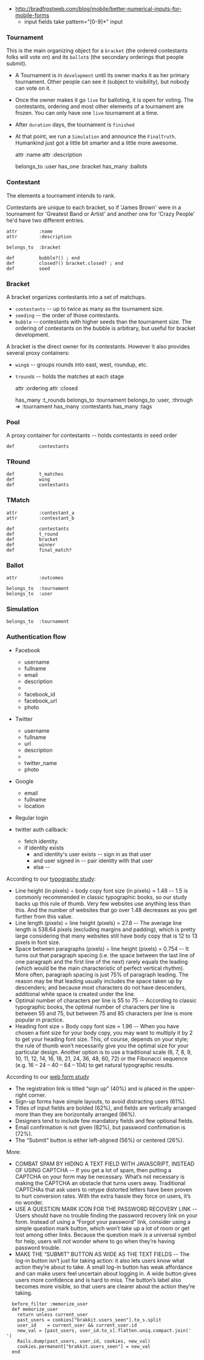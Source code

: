 
* http://bradfrostweb.com/blog/mobile/better-numerical-inputs-for-mobile-forms
  - input fields take pattern="[0-9]*" input

### Tournament

This is the main organizing object for a `bracket` (the ordered contestants folks will vote on) and its `ballot`s (the secondary orderings that people submit).

* A Tournament is in `development` until its owner marks it as her primary tournament. Other people can see it (subject to visibility), but nobody can vote on it.
* Once the owner makes it go `live` for balloting, it is open for voting. The contestants, ordering and most other elements of a tournament are frozen. You can only have one `live` tournament at a time.
* After `duration` days, the tournament is `finished`
* At that point, we run a `Simulation` and announce the `FinalTruth`. Humankind just got a little bit smarter and a little more awesome.

    attr        :name
    attr        :description
    
    belongs_to  :user
    has_one     :bracket
    has_many    :ballots
    
### Contestant

The elements a tournament intends to rank. 

Contestants are unique to each bracket, so if 'James Brown' were in a tournament for 'Greatest Band or Artist' and another one for 'Crazy People' he'd have two different entries.

    attr        :name
    attr        :description
    
    belongs_to  :bracket
    
    def         bubble?() ; end
    def         closed?() bracket.closed? ; end
    def         seed

### Bracket

A bracket organizes contestants into a set of matchups.

* `contestants` -- up to twice as many as the tournament size.
* `seeding`     -- the order of those contestants. 
* `bubble`      -- contestants with higher seeds than the tournament size. The ordering of contestants on the bubble is arbitrary, but useful for bracket development.

A bracket is the direct owner for its contestants. However it also provides several proxy containers:

* `wing`s       -- groups rounds into east, west, roundup, etc.
* `tround`s     -- holds the matches at each stage

    attr        :ordering
    attr        :closed

    has_many    :t_rounds
    belongs_to  :tournament
    belongs_to  :user, :through => :tournament
    has_many    :contestants
    has_many    :tags

### Pool

A proxy container for contestants -- holds contestants in seed order 

    def         contestants

### TRound

    def         t_matches
    def         wing
    def         contestants
    
### TMatch

    attr        :contestant_a
    attr        :contestant_b
    
    def         contestants
    def         t_round
    def         bracket
    def         winner
    def         final_match?

### Ballot

    attr        :outcomes

    belongs_to  :tournament
    belongs_to  :user

### Simulation

    belongs_to  :tournament


### Authentication flow


* Facebook
  - username 
  - fullname
  - email
  - description
  - 
  - facebook_id
  - facebook_url
  - photo
  
* Twitter
  - username
  - fullname
  - url
  - description
  - 
  - twitter_name
  - photo

* Google
  - email
  - fullname
  - location

* Regular login


* twitter auth callback:
  - fetch identity.
  - if identity exists 
    - and identity's user exists -- sign in as that user
    - and user signed in         -- pair identity with that user
    - else                       -- 




According to our [typography study](http://www.smashingmagazine.com/2009/08/20/typographic-design-survey-best-practices-from-the-best-blogs/):
* Line height (in pixels) ÷ body copy font size (in pixels) = 1.48 -- 1.5 is commonly recommended in classic typographic books, so our study backs up this rule of thumb. Very few websites use anything less than this. And the number of websites that go over 1.48 decreases as you get further from this value.
* Line length (pixels) ÷ line height (pixels) = 27.8               -- The average line length is 538.64 pixels (excluding margins and padding), which is pretty large considering that many websites still have body copy that is 12 to 13 pixels in font size.
* Space between paragraphs (pixels) ÷ line height (pixels) = 0.754 -- It turns out that paragraph spacing (i.e. the space between the last line of one paragraph and the first line of the next) rarely equals the leading (which would be the main characteristic of perfect vertical rhythm). More often, paragraph spacing is just 75% of paragraph leading. The reason may be that leading usually includes the space taken up by descenders; and because most characters do not have descenders, additional white space is created under the line.
* Optimal number of characters per line is 55 to 75                -- According to classic typographic books, the optimal number of characters per line is between 55 and 75, but between 75 and 85 characters per line is more popular in practice.
* Heading font size ÷ Body copy font size = 1.96                   -- When you have chosen a font size for your body copy, you may want to multiply it by 2 to get your heading font size. This, of course, depends on your style; the rule of thumb won’t necessarily give you the optimal size for your particular design. Another option is to use a traditional scale (6, 7, 8, 9, 10, 11, 12, 14, 16, 18, 21, 24, 36, 48, 60, 72) or the Fibonacci sequence (e.g. 16 – 24 – 40 – 64 – 104) to get natural typographic results.

According to our [web form study](http://www.smashingmagazine.com/2008/07/04/web-form-design-patterns-sign-up-forms/)
* The registration link is titled “sign up” (40%) and is placed in the upper-right corner.
* Sign-up forms have simple layouts, to avoid distracting users (61%).
* Titles of input fields are bolded (62%), and fields are vertically arranged more than they are horizontally arranged (86%).
* Designers tend to include few mandatory fields and few optional fields.
* Email confirmation is not given (82%), but password confirmation is (72%).
* The “Submit” button is either left-aligned (56%) or centered (26%).

More:
* COMBAT SPAM BY HIDING A TEXT FIELD WITH JAVASCRIPT, INSTEAD OF USING CAPTCHA -- If you get a lot of spam, then putting a CAPTCHA on your form may be necessary. What’s not necessary is making the CAPTCHA an obstacle that turns users away. Traditional CAPTCHAs that ask users to retype distorted letters have been proven to hurt conversion rates. With the extra hassle they force on users, it’s no wonder.
* USE A QUESTION MARK ICON FOR THE PASSWORD RECOVERY LINK -- Users should have no trouble finding the password recovery link on your form. Instead of using a “Forgot your password” link, consider using a simple question mark button, which won’t take up a lot of room or get lost among other links. Because the question mark is a universal symbol for help, users will not wonder where to go when they’re having password trouble.
* MAKE THE “SUBMIT” BUTTON AS WIDE AS THE TEXT FIELDS -- The log-in button isn’t just for taking action: it also lets users know what action they’re about to take. A small log-in button has weak affordance and can make users feel uncertain about logging in. A wide button gives users more confidence and is hard to miss. The button’s label also becomes more visible, so that users are clearer about the action they’re taking.


```
  before_filter :memorize_user
  def memorize_user
    return unless current_user
    past_users = cookies["brakkit.users_seen"].to_s.split
    user_id    = current_user && current_user.id
    new_val = [past_users, user_id.to_s].flatten.uniq.compact.join(' ')
    Rails.dump(past_users, user_id, cookies, new_val)
    cookies.permanent["brakkit.users_seen"] = new_val
  end
```
